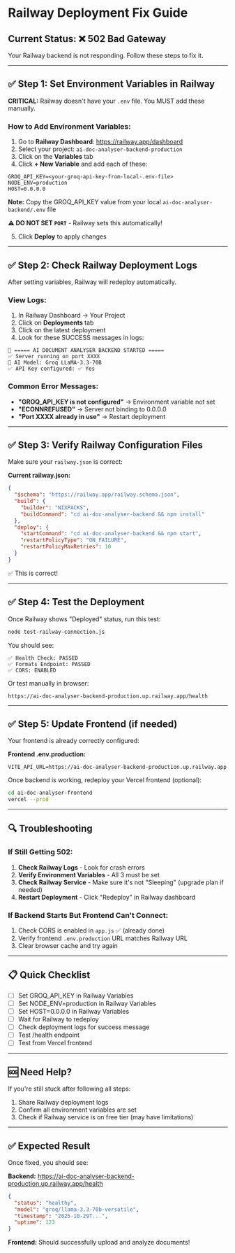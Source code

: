 # Railway Deployment Fix Guide

## Current Status: ❌ 502 Bad Gateway

Your Railway backend is not responding. Follow these steps to fix it.

---

## ✅ Step 1: Set Environment Variables in Railway

**CRITICAL:** Railway doesn't have your `.env` file. You MUST add these manually.

### How to Add Environment Variables:

1. Go to **Railway Dashboard**: https://railway.app/dashboard
2. Select your project: `ai-doc-analyser-backend-production`
3. Click on the **Variables** tab
4. Click **+ New Variable** and add each of these:

```
GROQ_API_KEY=<your-groq-api-key-from-local-.env-file>
NODE_ENV=production
HOST=0.0.0.0
```

**Note:** Copy the GROQ_API_KEY value from your local `ai-doc-analyser-backend/.env` file

**⚠️ DO NOT SET `PORT`** - Railway sets this automatically!

5. Click **Deploy** to apply changes

---

## ✅ Step 2: Check Railway Deployment Logs

After setting variables, Railway will redeploy automatically.

### View Logs:

1. In Railway Dashboard → Your Project
2. Click on **Deployments** tab
3. Click on the latest deployment
4. Look for these SUCCESS messages in logs:

```
🚀 ===== AI DOCUMENT ANALYSER BACKEND STARTED =====
✅ Server running on port XXXX
🤖 AI Model: Groq LLaMA-3.3-70B
✅ API Key configured: ✅ Yes
```

### Common Error Messages:

- **"GROQ_API_KEY is not configured"** → Environment variable not set
- **"ECONNREFUSED"** → Server not binding to 0.0.0.0
- **"Port XXXX already in use"** → Restart deployment

---

## ✅ Step 3: Verify Railway Configuration Files

Make sure your `railway.json` is correct:

**Current railway.json:**
```json
{
  "$schema": "https://railway.app/railway.schema.json",
  "build": {
    "builder": "NIXPACKS",
    "buildCommand": "cd ai-doc-analyser-backend && npm install"
  },
  "deploy": {
    "startCommand": "cd ai-doc-analyser-backend && npm start",
    "restartPolicyType": "ON_FAILURE",
    "restartPolicyMaxRetries": 10
  }
}
```

✅ This is correct!

---

## ✅ Step 4: Test the Deployment

Once Railway shows "Deployed" status, run this test:

```bash
node test-railway-connection.js
```

You should see:
```
✅ Health Check: PASSED
✅ Formats Endpoint: PASSED
✅ CORS: ENABLED
```

Or test manually in browser:
```
https://ai-doc-analyser-backend-production.up.railway.app/health
```

---

## ✅ Step 5: Update Frontend (if needed)

Your frontend is already correctly configured:

**Frontend .env.production:**
```
VITE_API_URL=https://ai-doc-analyser-backend-production.up.railway.app
```

Once backend is working, redeploy your Vercel frontend (optional):
```bash
cd ai-doc-analyser-frontend
vercel --prod
```

---

## 🔍 Troubleshooting

### If Still Getting 502:

1. **Check Railway Logs** - Look for crash errors
2. **Verify Environment Variables** - All 3 must be set
3. **Check Railway Service** - Make sure it's not "Sleeping" (upgrade plan if needed)
4. **Restart Deployment** - Click "Redeploy" in Railway dashboard

### If Backend Starts But Frontend Can't Connect:

1. Check CORS is enabled in `app.js` ✅ (already done)
2. Verify frontend `.env.production` URL matches Railway URL
3. Clear browser cache and try again

---

## 📋 Quick Checklist

- [ ] Set GROQ_API_KEY in Railway Variables
- [ ] Set NODE_ENV=production in Railway Variables  
- [ ] Set HOST=0.0.0.0 in Railway Variables
- [ ] Wait for Railway to redeploy
- [ ] Check deployment logs for success message
- [ ] Test /health endpoint
- [ ] Test from Vercel frontend

---

## 🆘 Need Help?

If you're still stuck after following all steps:

1. Share Railway deployment logs
2. Confirm all environment variables are set
3. Check if Railway service is on free tier (may have limitations)

---

## ✅ Expected Result

Once fixed, you should see:

**Backend:** https://ai-doc-analyser-backend-production.up.railway.app/health
```json
{
  "status": "healthy",
  "model": "groq/llama-3.3-70b-versatile",
  "timestamp": "2025-10-29T...",
  "uptime": 123
}
```

**Frontend:** Should successfully upload and analyze documents!

